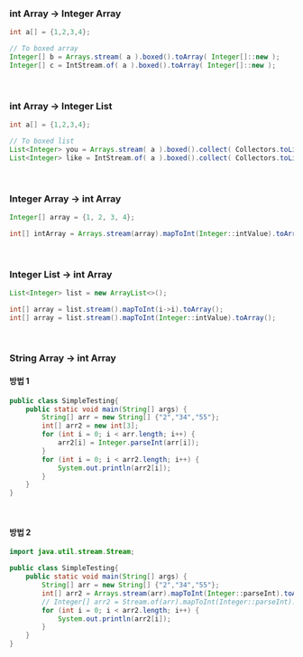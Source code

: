### int Array → Integer Array
```Java
int a[] = {1,2,3,4};

// To boxed array
Integer[] b = Arrays.stream( a ).boxed().toArray( Integer[]::new );
Integer[] c = IntStream.of( a ).boxed().toArray( Integer[]::new );
```

<br/>

### int Array → Integer List
```Java
int a[] = {1,2,3,4};

// To boxed list
List<Integer> you = Arrays.stream( a ).boxed().collect( Collectors.toList() );
List<Integer> like = IntStream.of( a ).boxed().collect( Collectors.toList() );
```

<br/>

### Integer Array → int Array
```Java
Integer[] array = {1, 2, 3, 4};

int[] intArray = Arrays.stream(array).mapToInt(Integer::intValue).toArray();
```

<br/>

### Integer List -> int Array
```Java
List<Integer> list = new ArrayList<>();

int[] array = list.stream().mapToInt(i->i).toArray();
int[] array = list.stream().mapToInt(Integer::intValue).toArray();
```

<br/>

### String Array -> int Array
#### 방법 1
```Java
public class SimpleTesting{
    public static void main(String[] args) {
        String[] arr = new String[] {"2","34","55"};
        int[] arr2 = new int[3];
        for (int i = 0; i < arr.length; i++) {
            arr2[i] = Integer.parseInt(arr[i]);
        }
        for (int i = 0; i < arr2.length; i++) {
            System.out.println(arr2[i]);
        }
    }
}
```

<br/>

#### 방법 2
```Java
import java.util.stream.Stream;

public class SimpleTesting{
    public static void main(String[] args) {
        String[] arr = new String[] {"2","34","55"};
        int[] arr2 = Arrays.stream(arr).mapToInt(Integer::parseInt).toArray();
        // Integer[] arr2 = Stream.of(arr).mapToInt(Integer::parseInt).boxed().toArray(Integer[]::new);
        for (int i = 0; i < arr2.length; i++) {
            System.out.println(arr2[i]);
        }
    }
}
```
